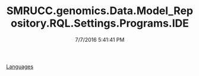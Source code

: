 ﻿---
title: SMRUCC.genomics.Data.Model_Repository.RQL.Settings.Programs.IDE
date: 7/7/2016 5:41:41 PM
---

[Languages](T-SMRUCC.genomics.Data.Model_Repository.RQL.Settings.Programs.IDE.Languages.html)
